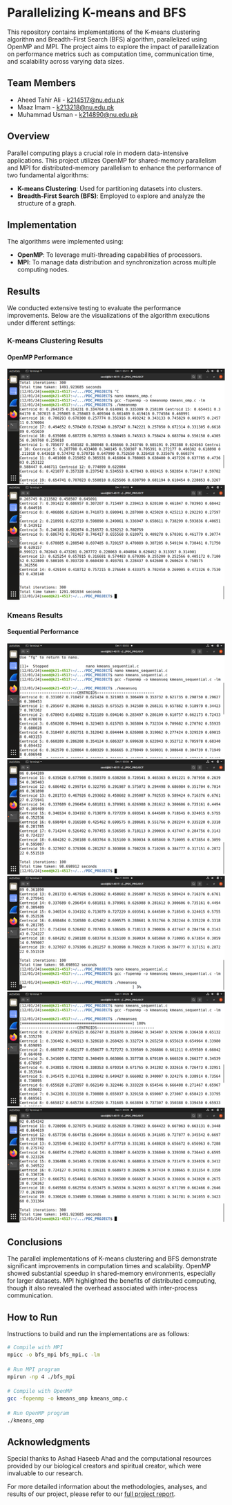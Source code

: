 # Parallelizing K-means and BFS

This repository contains implementations of the K-means clustering algorithm and Breadth-First Search (BFS) algorithm, parallelized using OpenMP and MPI. The project aims to explore the impact of parallelization on performance metrics such as computation time, communication time, and scalability across varying data sizes.

## Team Members
- Aheed Tahir Ali - k214517@nu.edu.pk
- Maaz Imam - k213218@nu.edu.pk
- Muhammad Usman - k214890@nu.edu.pk

## Overview

Parallel computing plays a crucial role in modern data-intensive applications. This project utilizes OpenMP for shared-memory parallelism and MPI for distributed-memory parallelism to enhance the performance of two fundamental algorithms:
- **K-means Clustering**: Used for partitioning datasets into clusters.
- **Breadth-First Search (BFS)**: Employed to explore and analyze the structure of a graph.

## Implementation

The algorithms were implemented using:
- **OpenMP**: To leverage multi-threading capabilities of processors.
- **MPI**: To manage data distribution and synchronization across multiple computing nodes.

## Results

We conducted extensive testing to evaluate the performance improvements. Below are the visualizations of the algorithm executions under different settings:

### K-means Clustering Results

#### OpenMP Performance
![K-means OpenMP](./results/komp1.png)
![K-means OpenMP](./results/komp2.png)

### Kmeans Results

#### Sequential Performance
![Kmeans Sequential](./results/kseq1.png)
![Kmeans Sequential](./results/kseq2.png)
![Kmeans Sequential](./results/kseq3.png)
![Kmeans Sequential](./results/kseq4.png)
![Kmeans Sequential](./results/kseq5.png)

## Conclusions

The parallel implementations of K-means clustering and BFS demonstrate significant improvements in computation times and scalability. OpenMP showed substantial speedup in shared-memory environments, especially for larger datasets. MPI highlighted the benefits of distributed computing, though it also revealed the overhead associated with inter-process communication.

## How to Run

Instructions to build and run the implementations are as follows:
```bash
# Compile with MPI
mpicc -o bfs_mpi bfs_mpi.c -lm

# Run MPI program
mpirun -np 4 ./bfs_mpi

# Compile with OpenMP
gcc -fopenmp -o kmeans_omp kmeans_omp.c

# Run OpenMP program
./kmeans_omp
```
## Acknowledgments
Special thanks to Ashad Haseeb Ahad and the computational resources provided by our biological creators and spiritual creator, which were invaluable to our research.

For more detailed information about the methodologies, analyses, and results of our project, please refer to our [full project report](./pdcReport.pdf).
